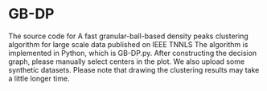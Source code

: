 # GB-DP
The source code for A fast granular-ball-based density peaks clustering algorithm for large scale data published on IEEE TNNLS
The algorithm is implemented in Python, which is GB-DP.py. After constructing the decision graph, please manually select centers in the plot.
We also upload some synthetic datasets. Please note that drawing the clustering results may take a little longer time.
